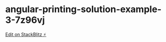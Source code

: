 # angular-printing-solution-example-3-7z96vj

[Edit on StackBlitz ⚡️](https://stackblitz.com/edit/angular-printing-solution-example-3-7z96vj)